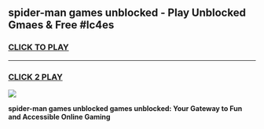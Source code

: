 
## spider-man games unblocked - Play Unblocked Gmaes & Free #lc4es
<h3>
<a href="https://premium.freeplayer.one?title=spider-man_games_unblocked&ref=03M">CLICK TO PLAY</a></h3>
<hr>

<h3>
<a href="https://premium.freeplayer.one?title=spider-man_games_unblocked&ref=03M">CLICK 2 PLAY</a>
  
</h3>

<a href="https://premium.freeplayer.one?title=spider-man_games_unblocked&ref=03M"><img src="https://clearcache.store/games.png"></a>


**spider-man games unblocked games unblocked: Your Gateway to Fun and Accessible Online Gaming**
